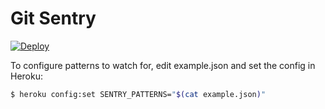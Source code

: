 # Git Sentry

[![Deploy](https://www.herokucdn.com/deploy/button.png)](https://heroku.com/deploy?template=https://github.com/DandyDev/gitsentry)

To configure patterns to watch for, edit example.json and set the config in Heroku:
```bash
$ heroku config:set SENTRY_PATTERNS="$(cat example.json)"
```